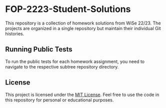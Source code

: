 # FOP-2223-Student-Solutions

This repository is a collection of homework solutions from WiSe 22/23. The projects are organized in a single repository but maintain their individual Git histories.

## Running Public Tests

To run the public tests for each homework assignment, you need to navigate to the respective subtree repository directory.

## License

This project is licensed under the [MIT License](LICENSE). Feel free to use the code in this repository for personal or educational purposes.
